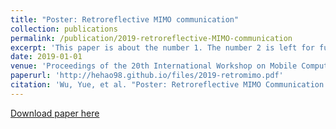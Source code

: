 ```yaml
---
title: "Poster: Retroreflective MIMO communication"
collection: publications
permalink: /publication/2019-retroreflective-MIMO-communication
excerpt: 'This paper is about the number 1. The number 2 is left for future work.'
date: 2019-01-01
venue: 'Proceedings of the 20th International Workshop on Mobile Computing Systems and Applications'
paperurl: 'http://hehao98.github.io/files/2019-retromimo.pdf'
citation: 'Wu, Yue, et al. "Poster: Retroreflective MIMO Communication." Proceedings of the 20th International Workshop on Mobile Computing Systems and Applications. ACM, 2019.'
---
```


[Download paper here](http://hehao98.github.io/files/2019-retromimo.pdf)